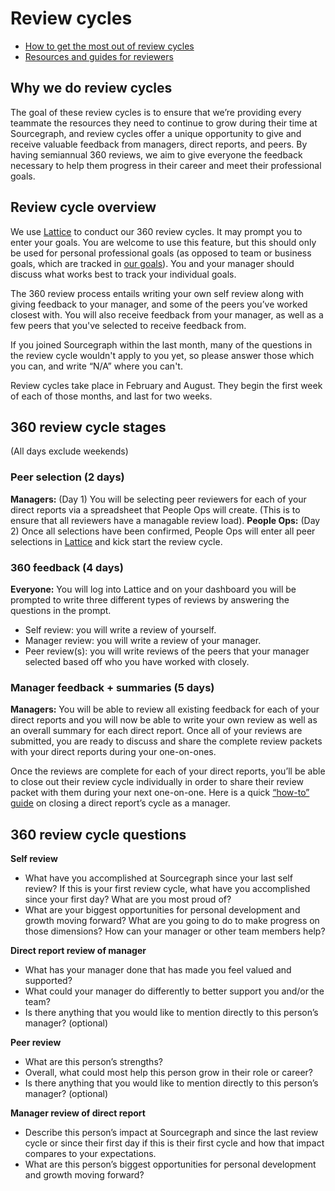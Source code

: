 # Review cycles

* [How to get the most out of review cycles](tips.md)
* [Resources and guides for reviewers](resources.md)

## Why we do review cycles

The goal of these review cycles is to ensure that we’re providing every teammate the resources they need to continue to grow during their time at Sourcegraph, and review cycles offer a unique opportunity to give and receive valuable feedback from managers, direct reports, and peers. By having semiannual 360 reviews, we aim to give everyone the feedback necessary to help them progress in their career and meet their professional goals.

## Review cycle overview

We use [Lattice](https://lattice.com/) to conduct our 360 review cycles. It may prompt you to enter your goals. You are welcome to use this feature, but this should only be used for personal professional goals (as opposed to team or business goals, which are tracked in [our goals](../../../company/goals/index.md)). You and your manager should discuss what works best to track your individual goals.

The 360 review process entails writing your own self review along with giving feedback to your manager, and some of the peers you’ve worked closest with. You will also receive feedback from your manager, as well as a few peers that you've selected to receive feedback from.

If you joined Sourcegraph within the last month, many of the questions in the review cycle wouldn't apply to you yet, so please answer those which you can, and write “N/A” where you can't.

Review cycles take place in February and August. They begin the first week of each of those months, and last for two weeks.

## 360 review cycle stages 
(All days exclude weekends)

### Peer selection (2 days)

**Managers:** (Day 1) You will be selecting peer reviewers for each of your direct reports via a spreadsheet that People Ops will create. (This is to ensure that all reviewers have a managable review load).
**People Ops:** (Day 2) Once all selections have been confirmed, People Ops will enter all peer selections in [Lattice](https://sourcegraph.latticehq.com/) and kick start the review cycle.

### 360 feedback (4 days)

**Everyone:** You will log into Lattice and on your dashboard you will be prompted to write three different types of reviews by answering the questions in the prompt.

- Self review: you will write a review of yourself.
- Manager review: you will write a review of your manager.
- Peer review(s): you will write reviews of the peers that your manager selected based off who you have worked with closely.

### Manager feedback + summaries (5 days)

**Managers:** You will be able to review all existing feedback for each of your direct reports and you will now be able to write your own review as well as an overall summary for each direct report. Once all of your reviews are submitted, you are ready to discuss and share the complete review packets with your direct reports during your one-on-ones.

Once the reviews are complete for each of your direct reports, you’ll be able to close out their review cycle individually in order to share their review packet with them during your next one-on-one. Here is a quick [“how-to” guide](https://help.lattice.com/en/articles/1712875-ending-a-direct-report-s-review-cycle-as-a-manager) on closing a direct report’s cycle as a manager.

## 360 review cycle questions

**Self review**

- What have you accomplished at Sourcegraph since your last self review? If this is your first review cycle, what have you accomplished since your first day? What are you most proud of?
- What are your biggest opportunities for personal development and growth moving forward? What are you going to do to make progress on those dimensions? How can your manager or other team members help?

**Direct report review of manager**

- What has your manager done that has made you feel valued and supported?
- What could your manager do differently to better support you and/or the team?
- Is there anything that you would like to mention directly to this person’s manager? (optional)

**Peer review**

- What are this person’s strengths?
- Overall, what could most help this person grow in their role or career?
- Is there anything that you would like to mention directly to this person’s manager? (optional)

**Manager review of direct report**

- Describe this person’s impact at Sourcegraph and since the last review cycle or since their first day if this is their first cycle and how that impact compares to your expectations.
- What are this person’s biggest opportunities for personal development and growth moving forward?
